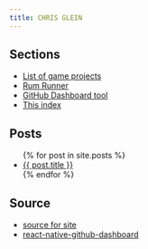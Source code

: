 ```yaml
---
title: CHRIS GLEIN
---
```


## Sections
- [List of game projects](https://chrisglein.github.io/games)
- [Rum Runner](https://chrisglein.github.io/rum-runner)
- [GitHub Dashboard tool](https://chrisglein.github.io/github-dashboard)
- [This index](https://chrisglein.github.io/)

## Posts
<ul>
  {% for post in site.posts %}
    <li>
      <a href="{{ post.url }}">{{ post.title }}</a>
    </li>
  {% endfor %}
</ul>

## Source
- [source for site](https://github.com/chrisglein/chrisglein.github.io)
- [react-native-github-dashboard](https://github.com/chrisglein/react-native-github-dashboard)
